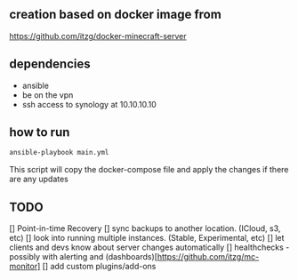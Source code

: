 ## creation based on docker image from
https://github.com/itzg/docker-minecraft-server
## dependencies
- ansible
- be on the vpn
- ssh access to synology at 10.10.10.10
## how to run
```bash
ansible-playbook main.yml
```
This script will copy the docker-compose file and apply the changes if there are any updates
## TODO
[] Point-in-time Recovery
[] sync backups to another location. (ICloud, s3, etc)
[] look into running multiple instances. (Stable, Experimental, etc)
[] let clients and devs know about server changes automatically
[] healthchecks - possibly with alerting and (dashboards)[https://github.com/itzg/mc-monitor]
[] add custom plugins/add-ons
